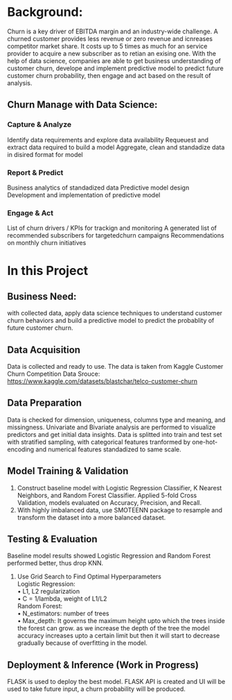 # Background:
Churn is a key driver of EBITDA margin and an industry-wide challenge. A churned customer provides less revenue or zero revenue and icnreases competitor market share. It costs up to 5 times as much for an service provider to acquire a new subscriber as to retian an exising one. 
With the help of data science, companies are able to get business understanding of customer churn, develope and implement predictive model to predict future customer churn probability, then engage and act based on the result of analysis. 
## Churn Manage with Data Science:
### Capture & Analyze
Identify data requirements and explore data availability
Requeuest and extract data required to build a model
Aggregate, clean and standadize data in disired format for model
### Report & Predict
Business analytics of standadized data
Predictive model design
Development and implementation of predictive model
### Engage & Act
List of churn drivers / KPIs for trackign and monitoring
A generated list of recommended subscribers for targetedchurn campaigns
Recommendations on monthly churn initiatives 

# In this Project
## Business Need: 
with collected data, apply data science techniques to understand customer churn behaviors and build a predictive model to predict the probablity of future customer churn. 

## Data Acquisition
Data is collected and ready to use. The data is taken from Kaggle Customer Churn Competition
Data Srouce: https://www.kaggle.com/datasets/blastchar/telco-customer-churn
## Data Preparation 
Data is checked for dimension, uniqueness, columns type and meaning, and missingness. 
Univariate and Bivariate analysis are performed to visualize predictors and get initial data insights. 
Data is splitted into train and test set with stratified sampling, with categorical features tranformed by one-hot-encoding and numerical features standadized to same scale. 

## Model Training & Validation
1.	Construct baseline model with Logistic Regression Classifier, K Nearest Neighbors, and Random Forest Classifier. Applied 5-fold Cross Validation, models evaluated on Accuracy, Precision, and Recall.
2.	With highly imbalanced data, use SMOTEENN package to resample and transform the dataset into a more balanced dataset. 

## Testing & Evaluation
Baseline model results showed Logistic Regression and Random Forest performed better, thus drop KNN. 
1.	Use Grid Search to Find Optimal Hyperparameters   
Logistic Regression:  
  •	L1, L2 regularization  
  •	C = 1/lambda, weight of L1/L2  
Random Forest:   
  •	N_estimators: number of trees     
  •	Max_depth: It governs the maximum height upto which the trees inside the forest can grow. as we increase the depth of the tree the model accuracy increases upto a certain limit but then it will start to decrease gradually because of overfitting in the model.     

## Deployment & Inference (Work in Progress)  
FLASK is used to deploy the best model. FLASK API is created and UI will be used to take future input, a churn probability will be produced. 
